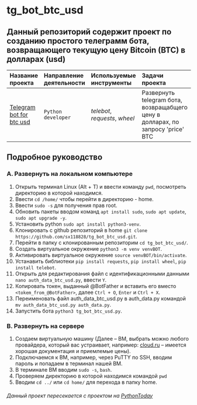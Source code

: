 # tg_bot_btc_usd
## Данный репозиторий содержит проект по созданию простого телеграмм бота, возвращающего текущую цену Bitcoin (BTC) в долларах (usd)

|Название проекта                     |Направление деятельности   |Используемые инструменты     | Задачи проекта                                                      |
|:------------------------------------|:--------------------------|:----------------------------|:--------------------------------------------------------------------|
|[Telegram bot for btc usd](https://github.com/sx118828/TgBotLlm/blob/main/tg_bot_btc_usd.py)|`Python developer`|*telebot*, *requests*, *wheel*|Развернуть telegram бота, возвращабщего цену в долларах, по запросу 'price' BTC |

## Подробное руководство

### A. Развернуть на локальном компьютере
1. Открыть терминал Linux (Alt + T) и ввести команду `pwd`, посмотреть директорию в которой находимся.
2. Ввести `cd /home/` чтобы перейти в директорию - home.
3. Ввести `sudo -s` для получения прав root.
4. Обновить пакеты вводом команд `apt install sudo`, `sudo apt update`, `sudo apt upgrade -y`.
5. Установить python `sudo apt install python3-venv`.
6. Клонировать c github репозиторий в home `git clone https://github.com/sx118828/tg_bot_btc_usd.git`.
7. Перейти в папку с клонированным репозиторим `cd tg_bot_btc_usd/`.
8. Создать виртуальное окружение `python3 -m venv venvBOT`.
9. Активировать виртуальное окружение `source venvBOT/bin/activate`.
10. Устанавить библиотеки `pip install requests`, `pip install wheel`, `pip install telebot`.
11. Открыть для редактирования файл с идентификационными данными `nano auth_data_btc_usd.py`, ввести `Y`.
12. Копировать токен, выданный @BotFather и вставить его вместо `<tokem_from_@BotFather>`, далее `Ctrl + O`, `Enter` и `Ctrl + X`.
13. Переименовать файл auth_data_btc_usd.py в auth_data.py командой `mv auth_data_btc_usd.py auth_data.py`.
14. Запустить бота `python3 tg_bot_btc_usd.py`.

### B. Развернуть на сервере
1.	Создаем виртуальную машину (Далее – ВМ, выбрать можно любого провайдера, который вас устраивает, например: [cloud.ru](https://cloud.ru/ru) – имеется хорошая документация и приемлемые цены).
2.	Подключаемся к ВМ, например, через PuTTY по SSH, вводим пароль и попадаем в терминал нашей ВМ.
3.	В терминале ВМ вводим `sudo -s`, `bash`.
4.	Проверяем директорию в которой находимся командой `pwd`
5.	Вводим `cd ../` или `cd home/` для перехода в папку home.


###### Данный проект пересекается с проектом на [PythonToday](https://www.youtube.com/watch?v=x-VB3b4pKcU&list=PLqGS6O1-DZLoAADhgzzkvc8ifKsKG4G-T&index=4)

